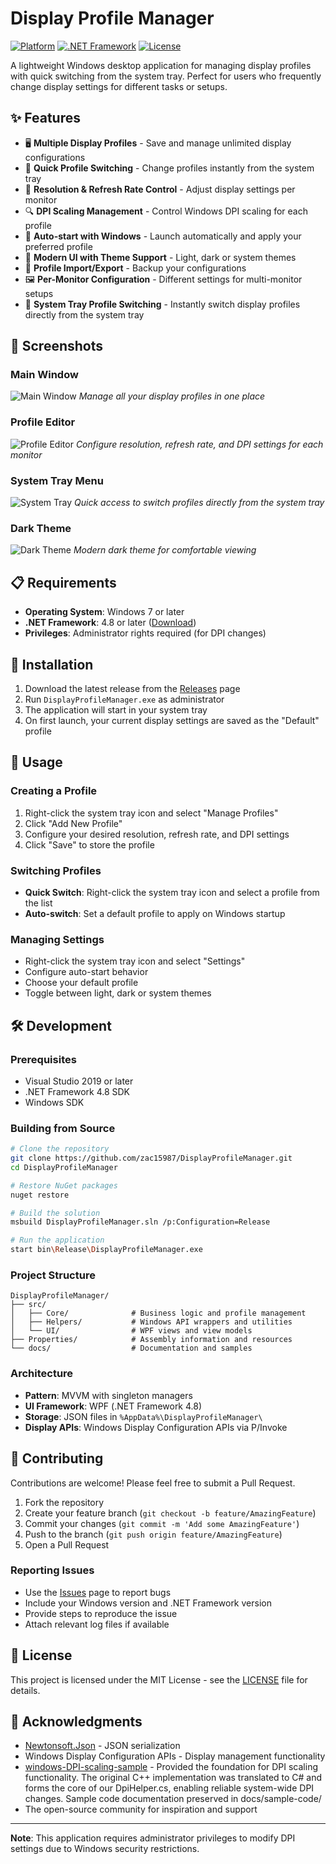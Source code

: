 # Display Profile Manager

[![Platform](https://img.shields.io/badge/platform-Windows-blue.svg)](https://www.microsoft.com/windows)
[![.NET Framework](https://img.shields.io/badge/.NET%20Framework-4.8-purple.svg)](https://dotnet.microsoft.com/download/dotnet-framework/net48)
[![License](https://img.shields.io/badge/license-MIT-green.svg)](LICENSE)

A lightweight Windows desktop application for managing display profiles with quick switching from the system tray. Perfect for users who frequently change display settings for different tasks or setups.

## ✨ Features

- 🖥️ **Multiple Display Profiles** - Save and manage unlimited display configurations
- 🔄 **Quick Profile Switching** - Change profiles instantly from the system tray
- 📐 **Resolution & Refresh Rate Control** - Adjust display settings per monitor
- 🔍 **DPI Scaling Management** - Control Windows DPI scaling for each profile
- 🚀 **Auto-start with Windows** - Launch automatically and apply your preferred profile
- 🎨 **Modern UI with Theme Support** - Light, dark or system themes
- 💾 **Profile Import/Export** - Backup your configurations
- 🖼️ **Per-Monitor Configuration** - Different settings for multi-monitor setups
- 🔄 **System Tray Profile Switching** - Instantly switch display profiles directly from the system tray

## 📸 Screenshots

### Main Window
![Main Window](docs/screenshots/main-screen.png)
*Manage all your display profiles in one place*

### Profile Editor
![Profile Editor](docs/screenshots/edit-screen.png)
*Configure resolution, refresh rate, and DPI settings for each monitor*

### System Tray Menu
![System Tray](docs/screenshots/tray.png)
*Quick access to switch profiles directly from the system tray*

### Dark Theme
![Dark Theme](docs/screenshots/dark-theme.png)
*Modern dark theme for comfortable viewing*

## 📋 Requirements

- **Operating System**: Windows 7 or later
- **.NET Framework**: 4.8 or later ([Download](https://dotnet.microsoft.com/download/dotnet-framework/net48))
- **Privileges**: Administrator rights required (for DPI changes)

## 🚀 Installation

1. Download the latest release from the [Releases](../../releases) page
2. Run `DisplayProfileManager.exe` as administrator
3. The application will start in your system tray
4. On first launch, your current display settings are saved as the "Default" profile

## 📖 Usage

### Creating a Profile
1. Right-click the system tray icon and select "Manage Profiles"
2. Click "Add New Profile"
3. Configure your desired resolution, refresh rate, and DPI settings
4. Click "Save" to store the profile

### Switching Profiles
- **Quick Switch**: Right-click the system tray icon and select a profile from the list
- **Auto-switch**: Set a default profile to apply on Windows startup

### Managing Settings
- Right-click the system tray icon and select "Settings"
- Configure auto-start behavior
- Choose your default profile
- Toggle between light, dark or system themes

## 🛠️ Development

### Prerequisites
- Visual Studio 2019 or later
- .NET Framework 4.8 SDK
- Windows SDK

### Building from Source

```bash
# Clone the repository
git clone https://github.com/zac15987/DisplayProfileManager.git
cd DisplayProfileManager

# Restore NuGet packages
nuget restore

# Build the solution
msbuild DisplayProfileManager.sln /p:Configuration=Release

# Run the application
start bin\Release\DisplayProfileManager.exe
```

### Project Structure
```
DisplayProfileManager/
├── src/
│   ├── Core/              # Business logic and profile management
│   ├── Helpers/           # Windows API wrappers and utilities
│   └── UI/                # WPF views and view models
├── Properties/            # Assembly information and resources
└── docs/                  # Documentation and samples
```

### Architecture
- **Pattern**: MVVM with singleton managers
- **UI Framework**: WPF (.NET Framework 4.8)
- **Storage**: JSON files in `%AppData%\DisplayProfileManager\`
- **Display APIs**: Windows Display Configuration APIs via P/Invoke

## 🤝 Contributing

Contributions are welcome! Please feel free to submit a Pull Request.

1. Fork the repository
2. Create your feature branch (`git checkout -b feature/AmazingFeature`)
3. Commit your changes (`git commit -m 'Add some AmazingFeature'`)
4. Push to the branch (`git push origin feature/AmazingFeature`)
5. Open a Pull Request

### Reporting Issues
- Use the [Issues](../../issues) page to report bugs
- Include your Windows version and .NET Framework version
- Provide steps to reproduce the issue
- Attach relevant log files if available

## 📝 License

This project is licensed under the MIT License - see the [LICENSE](LICENSE) file for details.

## 🙏 Acknowledgments

- [Newtonsoft.Json](https://www.newtonsoft.com/json) - JSON serialization
- Windows Display Configuration APIs - Display management functionality
- [windows-DPI-scaling-sample](https://github.com/lihas/windows-DPI-scaling-sample) - Provided the foundation for DPI scaling functionality. The original C++ implementation was translated to C# and forms the core of our DpiHelper.cs, enabling reliable system-wide DPI changes. Sample code documentation preserved in docs/sample-code/
- The open-source community for inspiration and support

---

**Note**: This application requires administrator privileges to modify DPI settings due to Windows security restrictions.